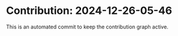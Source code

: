 # Contribution: 2024-12-26-05-46
This is an automated commit to keep the contribution graph active.
